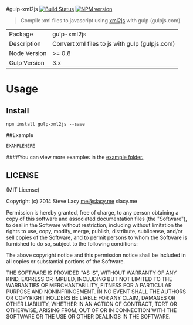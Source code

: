 #gulp-xml2js
[![Build Status](https://travis-ci.org/stevelacy/gulp-xml2js.png?branch=master)](https://travis-ci.org/stevelacy/gulp-xml2js)
[![NPM version](https://badge.fury.io/js/gulp-xml2js.png)](http://badge.fury.io/js/gulp-xml2js)

> Compile xml files to javascript using [xml2js](https://github.com/Leonidas-from-XIV/node-xml2js) with gulp (gulpjs.com)

<table>
<tr> 
<td>Package</td><td>gulp-xml2js</td>
</tr>
<tr>
<td>Description</td>
<td>Convert xml files to js with gulp (gulpjs.com)</td>
</tr>
<tr>
<td>Node Version</td>
<td>>= 0.8</td>
</tr>
<tr>
<td>Gulp Version</td>
<td>3.x</td>
</tr>
</table>

# Usage

## Install

```
npm install gulp-xml2js --save
```
##Example

```javascript
EXAMPLEHERE
```

####You can view more examples in the [example folder.](https://github.com/stevelacy/gulp-xml2js/tree/master/examples)



## LICENSE

(MIT License)

Copyright (c) 2014 Steve Lacy <me@slacy.me> slacy.me

Permission is hereby granted, free of charge, to any person obtaining
a copy of this software and associated documentation files (the
"Software"), to deal in the Software without restriction, including
without limitation the rights to use, copy, modify, merge, publish,
distribute, sublicense, and/or sell copies of the Software, and to
permit persons to whom the Software is furnished to do so, subject to
the following conditions:

The above copyright notice and this permission notice shall be
included in all copies or substantial portions of the Software.

THE SOFTWARE IS PROVIDED "AS IS", WITHOUT WARRANTY OF ANY KIND,
EXPRESS OR IMPLIED, INCLUDING BUT NOT LIMITED TO THE WARRANTIES OF
MERCHANTABILITY, FITNESS FOR A PARTICULAR PURPOSE AND
NONINFRINGEMENT. IN NO EVENT SHALL THE AUTHORS OR COPYRIGHT HOLDERS BE
LIABLE FOR ANY CLAIM, DAMAGES OR OTHER LIABILITY, WHETHER IN AN ACTION
OF CONTRACT, TORT OR OTHERWISE, ARISING FROM, OUT OF OR IN CONNECTION
WITH THE SOFTWARE OR THE USE OR OTHER DEALINGS IN THE SOFTWARE.
